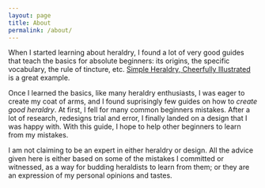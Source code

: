 ```yaml
---
layout: page
title: About
permalink: /about/
---
```


When I started learning about heraldry, I found a lot of very good guides that teach the basics for absolute beginners: its origins, the specific vocabulary, the rule of tincture, etc. [Simple Heraldry, Cheerfully Illustrated](https://archive.org/details/simpleheraldrych0000donp) is a great example.

Once I learned the basics, like many heraldry enthusiasts, I was eager to create my coat of arms, and I found suprisingly few guides on how to *create good heraldry*. At first, I fell for many common beginners mistakes. After a lot of research, redesigns trial and error, I finally landed on a design that I was happy with. With this guide, I hope to help other beginners to learn from my mistakes.

<!-- insert Duning-Kruger effect image here -->

I am not claiming to be an expert in either heraldry or design. All the advice given here is either based on some of the mistakes I committed or witnessed, as a way for budding heraldists to learn from them; or they are an expression of my personal opinions and tastes.

